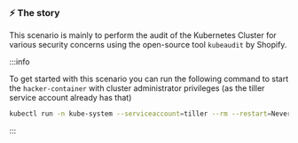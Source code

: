 ### ⚡️ The story

This scenario is mainly to perform the audit of the Kubernetes Cluster for various security concerns using the open-source tool `kubeaudit` by Shopify.

:::info

To get started with this scenario you can run the following command to start the `hacker-container` with cluster administrator privileges (as the tiller service account already has that)

```bash
kubectl run -n kube-system --serviceaccount=tiller --rm --restart=Never -it --image=madhuakula/hacker-container -- bash
```

:::

